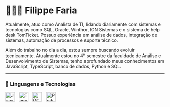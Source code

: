 # 👩🏻‍💻 Filippe Faria

Atualmente, atuo como Analista de TI, lidando diariamente com sistemas e tecnologias como SQL, Oracle, Winthor, ION Sistemas e o sistema de help desk TomTicket. Possuo experiência em análise de dados, integração de sistemas, automação de processos e suporte técnico.

Além do trabalho no dia a dia, estou sempre buscando evoluir tecnicamente. Atualmente estou no 4° semestre da faculdade de Análise e Desenvolvimento de Sistemas, tenho aprofundado meus conhecimentos em JavaScript, TypeScript, banco de dados, Python e SQL.

---

### 🤖 Linguagens e Tecnologias


<img 
    align="left" 
    alt="JavaScript" 
    title="JavaScript"
    width="30px" 
    style="padding-right: 10px;" 
    src="https://cdn.jsdelivr.net/gh/devicons/devicon@latest/icons/javascript/javascript-original.svg" 
/>
<img 
    align="left" 
    alt="TypeScript"
    title="TypeScript" 
    width="30px" 
    style="padding-right: 10px;" 
    src="https://cdn.jsdelivr.net/gh/devicons/devicon@latest/icons/typescript/typescript-original.svg" 
/>
<img 
    align="left" 
    alt="Git" 
    title="Git"
    width="30px" 
    style="padding-right: 10px;" 
    src="https://cdn.jsdelivr.net/gh/devicons/devicon@latest/icons/git/git-original.svg" 
/>
<img 
    align="left" 
    alt="Python" 
    title="Python"
    width="30px" 
    style="padding-right: 10px;" 
    src="https://cdn.jsdelivr.net/gh/devicons/devicon@latest/icons/python/python-original.svg" 
/>

<br/>
<br/>

